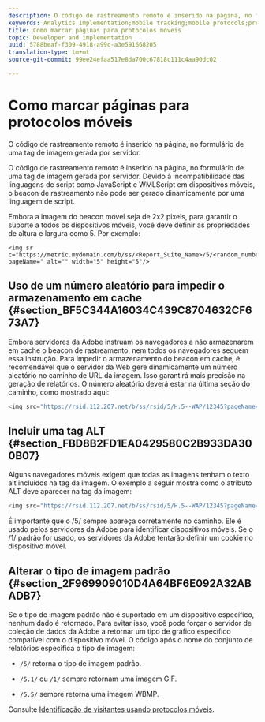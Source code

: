 ```yaml
---
description: O código de rastreamento remoto é inserido na página, no formulário de uma tag de imagem gerada por servidor.
keywords: Analytics Implementation;mobile tracking;mobile protocols;prevent caching;alt tag;default image type
title: Como marcar páginas para protocolos móveis
topic: Developer and implementation
uuid: 5788beaf-f309-4918-a99c-a3e591668205
translation-type: tm+mt
source-git-commit: 99ee24efaa517e8da700c67818c111c4aa90dc02

---
```



# Como marcar páginas para protocolos móveis

O código de rastreamento remoto é inserido na página, no formulário de uma tag de imagem gerada por servidor.

O código de rastreamento remoto é inserido na página, no formulário de uma tag de imagem gerada por servidor. Devido à incompatibilidade das linguagens de script como JavaScript e WMLScript em dispositivos móveis, o beacon de rastreamento não pode ser gerado dinamicamente por uma linguagem de script.

Embora a imagem do beacon móvel seja de 2x2 pixels, para garantir o suporte a todos os dispositivos móveis, você deve definir as propriedades de altura e largura como 5. Por exemplo:

```
<img sr c="https://metric.mydomain.com/b/ss/<Report_Suite_Name>/5/<random_number>?pageName=" alt="" width="5" height="5"/>
```

## Uso de um número aleatório para impedir o armazenamento em cache {#section_BF5C344A16034C439C8704632CF673A7}

Embora servidores da Adobe instruam os navegadores a não armazenarem em cache o beacon de rastreamento, nem todos os navegadores seguem essa instrução. Para impedir o armazenamento do beacon em cache, é recomendável que o servidor da Web gere dinamicamente um número aleatório no caminho de URL da imagem. Isso garantirá mais precisão na geração de relatórios. O número aleatório deverá estar na última seção do caminho, como mostrado aqui:

```js
<img src="https://rsid.112.2O7.net/b/ss/rsid/5/H.5--WAP/12345?pageName=" />.
```

## Incluir uma tag ALT {#section_FBD8B2FD1EA0429580C2B933DA300B07}

Alguns navegadores móveis exigem que todas as imagens tenham o texto alt incluídos na tag da imagem. O exemplo a seguir mostra como o atributo ALT deve aparecer na tag da imagem:

```js
<img src="https://rsid.112.2O7.net/b/ss/rsid/5/H.5--WAP/12345?pageName=" alt=""/>.
```

É importante que o /5/ sempre apareça corretamente no caminho. Ele é usado pelos servidores da Adobe para identificar dispositivos móveis. Se o /1/ padrão for usado, os servidores da Adobe tentarão definir um cookie no dispositivo móvel.

## Alterar o tipo de imagem padrão {#section_2F969909010D4A64BF6E092A32ABADB7}

Se o tipo de imagem padrão não é suportado em um dispositivo específico, nenhum dado é retornado. Para evitar isso, você pode forçar o servidor de coleção de dados da Adobe a retornar um tipo de gráfico específico compatível com o dispositivo móvel. O código após o nome do conjunto de relatórios especifica o tipo de imagem:

* `/5/` retorna o tipo de imagem padrão.
* `/5.1/` ou `/1/` sempre retornam uma imagem GIF.

* `/5.5/` sempre retorna uma imagem WBMP.

Consulte [Identificação de visitantes usando protocolos móveis](/help/implement/js-implementation/c-unique-visitors/visid-mobile.md).

